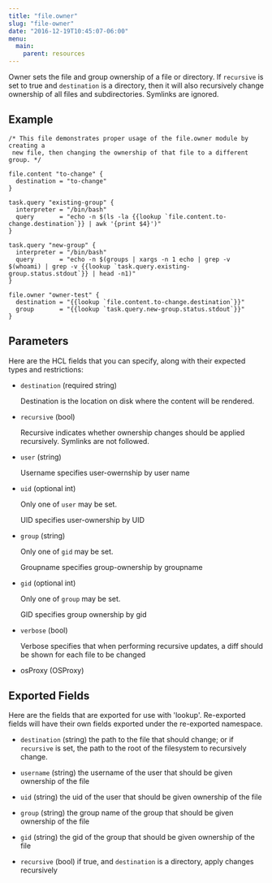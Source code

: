 ```yaml
---
title: "file.owner"
slug: "file-owner"
date: "2016-12-19T10:45:07-06:00"
menu:
  main:
    parent: resources
---
```



Owner sets the file and group ownership of a file or directory.  If
`recursive` is set to true and `destination` is a directory, then it will
also recursively change ownership of all files and subdirectories.  Symlinks
are ignored.


## Example

```hcl
/* This file demonstrates proper usage of the file.owner module by creating a
 new file, then changing the ownership of that file to a different group. */

file.content "to-change" {
  destination = "to-change"
}

task.query "existing-group" {
  interpreter = "/bin/bash"
  query       = "echo -n $(ls -la {{lookup `file.content.to-change.destination`}} | awk '{print $4}')"
}

task.query "new-group" {
  interpreter = "/bin/bash"
  query       = "echo -n $(groups | xargs -n 1 echo | grep -v $(whoami) | grep -v {{lookup `task.query.existing-group.status.stdout`}} | head -n1)"
}

file.owner "owner-test" {
  destination = "{{lookup `file.content.to-change.destination`}}"
  group       = "{{lookup `task.query.new-group.status.stdout`}}"
}

```


## Parameters

Here are the HCL fields that you can specify, along with their expected types
and restrictions:


- `destination` (required string)

  Destination is the location on disk where the content will be rendered.

- `recursive` (bool)

  Recursive indicates whether ownership changes should be applied
recursively.  Symlinks are not followed.

- `user` (string)

  Username specifies user-owernship by user name

- `uid` (optional int)


	Only one of `user` may be set.

  UID specifies user-ownership by UID

- `group` (string)


	Only one of `gid` may be set.

  Groupname specifies group-ownership by groupname

- `gid` (optional int)


	Only one of `group` may be set.

  GID specifies group ownership by gid

- `verbose` (bool)

  Verbose specifies that when performing recursive updates, a diff should be
shown for each file to be changed

- osProxy (OSProxy)



## Exported Fields

Here are the fields that are exported for use with 'lookup'.  Re-exported fields
will have their own fields exported under the re-exported namespace.


- `destination` (string)
  the path to the file that should change; or if `recursive` is set, the path
to the root of the filesystem to recursively change.
 
- `username` (string)
  the username of the user that should be given ownership of the file
 
- `uid` (string)
  the uid of the user that should be given ownership of the file
 
- `group` (string)
  the group name of the group that should be given ownership of the file
 
- `gid` (string)
  the gid of the group that should be given ownership of the file
 
- `recursive` (bool)
  if true, and `destination` is a directory, apply changes recursively
  

